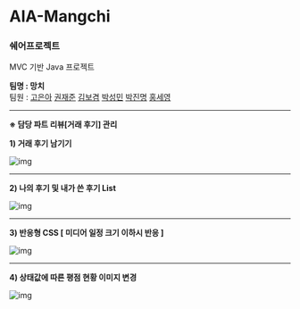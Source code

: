 # AIA-Mangchi

### 쉐어프로젝트

MVC 기반 Java 프로젝트



**팀명 : 망치**    
팀원 : [고은아](https://github.com/EunaGo) [권재준](https://github.com/alikwon) [김보겸](https://github.com/BogyeumKim) [박성민](https://github.com/seongMinS2) [박진명](https://github.com/qkrwlsaud) [홍세영](https://github.com/maiorem)

------



 **※ 담당 파트 리뷰[거래 후기] 관리**



**1) 거래 후기 남기기**



![img](https://lh3.googleusercontent.com/b2PbepfE0KVZVItBI1AgEtH0s0VHUObNtVEZmkN7wCa0LlPeGZ927c9ISMQmBBgH40wtGUNr9vTQrwGLw4SSxRA_oYeYx4ycHH8wg4Id7jvcrJHlI3TiboBulruKgCfp5yB03--ZWp4)

<hr>

**2) 나의 후기 및 내가 쓴 후기 List** 



![img](https://lh3.googleusercontent.com/nGLKyCdM9DoIiXivZDlV0pMGvoGfrTbiFLnww7Fq0T8_f-O_LuccBSoZp2m4osX1SQF8BuTXCw3ZZR6IRhI7zZGHOT6-05Uz36hqYMuTXfUhYArLOzUoKjDoeD2_JdTc720kQaLxLJk)



<hr>

**3) 반응형 CSS [ 미디어 일정 크기 이하시 반응 ]** 



![img](https://lh5.googleusercontent.com/Ghmc6p0VOAteOqs6-zwI8IOpmYFUfe8nSNzfKA3Iy5KLzdw0SK9X1beCE6-IJiXl1WDVZ3Xz6ylgoGzJmgvYazXnUMkXLh6Lagv3rhUQCIgO61-kwmI37-fk1V-EfVTtj2A-3EtdzD8)



<hr>

**4) 상태값에 따른 평점 현황 이미지 변경**



![img](https://lh4.googleusercontent.com/RErTb6DQOYHlD7yCJP1kBay9CbHQ0jpSHz54rPggDKNmsPtg3zHiAfrTDyxaxCY9R_gVDmvGyzEKCud5EAGJpGwwmKLQgIos9CI9zJ8BvK9X2piVsglToB3b2cxHzV1BSBuxXDrN8tg)


